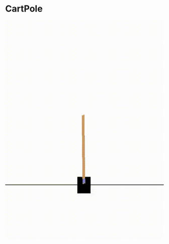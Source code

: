 # CartPole

<img src="https://github.com/Datasaan/CartPole/blob/master/openaigym.video.2.4634.video000001.gif" width="700" height="700" />
